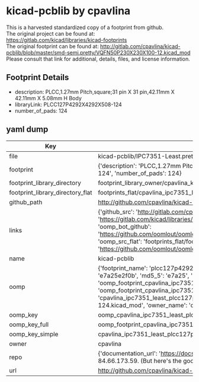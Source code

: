 # kicad-pcblib by cpavlina  
This is a harvested standardized copy of a footprint from github.  
The original project can be found at:  
https://gitlab.com/kicad/libraries/kicad-footprints  
The original footprint can be found at:
http://gitlab.com/cpavlina/kicad-pcblib/blob/master/smd-semi.pretty/VQFN50P230X230X100-12.kicad_mod
Please consult that link for additional, details, files, and license information.  
## Footprint Details
* description: PLCC,1.27mm Pitch,square;31 pin X 31 pin,42.11mm X 42.11mm X 5.08mm H Body  
* libraryLink: PLCC127P4292X4292X508-124  
* number_of_pads: 124  
## yaml dump  
| Key | Value |  
| --- | --- |  
| file | kicad-pcblib/IPC7351-Least.pretty/PLCC127P4292X4292X508-124.kicad_mod |  
| footprint | {'description': 'PLCC,1.27mm Pitch,square;31 pin X 31 pin,42.11mm X 42.11mm X 5.08mm H Body', 'libraryLink': 'PLCC127P4292X4292X508-124', 'number_of_pads': 124} |  
| footprint_library_directory | footprint_library_owner/cpavlina_kicad-pcblib |  
| footprint_library_directory_flat | footprints_flat/cpavlina_ipc7351_least_plcc127p4292x4292x508_124/working |  
| github_path | http://github.com/cpavlina/kicad-pcblib/blob/master/IPC7351-Least.pretty/PLCC127P4292X4292X508-124.kicad_mod |  
| links | {'github_src': 'http://gitlab.com/cpavlina/kicad-pcblib/blob/master/smd-semi.pretty/VQFN50P230X230X100-12.kicad_mod', 'github_src_repo': 'https://gitlab.com/kicad/libraries/kicad-footprints', 'oomp_bot': 'footprints/cpavlina_ipc7351_least_plcc127p4292x4292x508_124/working', 'oomp_bot_github': 'https://github.com/oomlout/oomlout_oomp_footprint_bot/tree/main/footprints/cpavlina_ipc7351_least_plcc127p4292x4292x508_124/working', 'oomp_src_flat': 'footprints_flat/footprints_flat/cpavlina_ipc7351_least_plcc127p4292x4292x508_124/working', 'oomp_src_flat_github': 'https://github.com/oomlout/oomlout_oomp_footprint_src/tree/main/footprints_flat/cpavlina_ipc7351_least_plcc127p4292x4292x508_124/working'} |  
| name | kicad-pcblib |  
| oomp | {'footprint_name': 'plcc127p4292x4292x508_124', 'library_name': 'ipc7351_least', 'md5': 'e7a25e2f0bbf76068e502c3ae5dd0673', 'md5_10': 'e7a25e2f0b', 'md5_5': 'e7a25', 'md5_6': 'e7a25e', 'oomp_key': 'oomp_cpavlina_ipc7351_least_plcc127p4292x4292x508_124', 'oomp_key_extra': 'oomp_footprint_cpavlina_ipc7351_least_plcc127p4292x4292x508_124', 'oomp_key_full': 'oomp_footprint_cpavlina_ipc7351_least_plcc127p4292x4292x508_124_e7a25e', 'oomp_key_simple': 'cpavlina_ipc7351_least_plcc127p4292x4292x508_124', 'original_filename': 'kicad-pcblib/IPC7351-Least.pretty/PLCC127P4292X4292X508-124.kicad_mod', 'owner_name': 'cpavlina'} |  
| oomp_key | oomp_cpavlina_ipc7351_least_plcc127p4292x4292x508_124 |  
| oomp_key_full | oomp_footprint_cpavlina_ipc7351_least_plcc127p4292x4292x508_124 |  
| oomp_key_simple | cpavlina_ipc7351_least_plcc127p4292x4292x508_124 |  
| owner | cpavlina |  
| repo | {'documentation_url': 'https://docs.github.com/rest/overview/resources-in-the-rest-api#rate-limiting', 'message': "API rate limit exceeded for 84.66.173.59. (But here's the good news: Authenticated requests get a higher rate limit. Check out the documentation for more details.)"} |  
| url | http://github.com/cpavlina/kicad-pcblib |  


